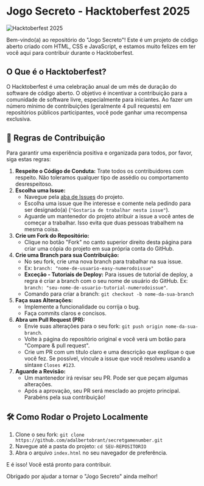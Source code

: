 # Jogo Secreto - Hacktoberfest 2025

![Hacktoberfest 2025](https://img.shields.io/badge/Hacktoberfest-2025-orange.svg)

Bem-vindo(a) ao repositório do "Jogo Secreto"! Este é um projeto de código aberto criado com HTML, CSS e JavaScript, e estamos muito felizes em ter você aqui para contribuir durante o Hacktoberfest.

## O Que é o Hacktoberfest?

O Hacktoberfest é uma celebração anual de um mês de duração do software de código aberto. O objetivo é incentivar a contribuição para a comunidade de software livre, especialmente para iniciantes. Ao fazer um número mínimo de contribuições (geralmente 4 pull requests) em repositórios públicos participantes, você pode ganhar uma recompensa exclusiva.

## 📜 Regras de Contribuição

Para garantir uma experiência positiva e organizada para todos, por favor, siga estas regras:

1.  **Respeite o Código de Conduta:** Trate todos os contribuidores com respeito. Não toleramos qualquer tipo de assédio ou comportamento desrespeitoso.
2.  **Escolha uma Issue:**
    * Navegue pela [aba de Issues](https://github.com/adalrtobrant/secretagamensdfsumber/issues) do projeto.
    * Escolha uma issue que lhe interesse e comente nela pedindo para ser designado(a) (`"Gostaria de trabalhar nesta issue"`).
    * Aguarde um mantenedor do projeto atribuir a issue a você antes de começar a trabalhar. Isso evita que duas pessoas trabalhem na mesma coisa.
3.  **Crie um Fork do Repositório:**
    * Clique no botão "Fork" no canto superior direito desta página para criar uma cópia do projeto em sua própria conta do GitHub.
4.  **Crie uma Branch para sua Contribuição:**
    * No seu fork, crie uma nova branch para trabalhar na sua issue.
    * Ex: `branch: "nome-de-usuario-easy-numerodoissue"`
    * **Exceção - Tutoriais de Deploy:** Para issues de tutorial de deploy, a regra é criar a branch com o seu nome de usuário do GitHub. Ex: `branch: "seu-nome-de-usuario-tutorial-numerodoissue"`.
    * Comando para criar a branch: `git checkout -b nome-da-sua-branch`
5.  **Faça suas Alterações:**
    * Implemente a funcionalidade ou corrija o bug.
    * Faça commits claros e concisos.
6.  **Abra um Pull Request (PR):**
    * Envie suas alterações para o seu fork: `git push origin nome-da-sua-branch`.
    * Volte à página do repositório original e você verá um botão para "Compare & pull request".
    * Crie um PR com um título claro e uma descrição que explique o que você fez. Se possível, vincule a issue que você resolveu usando a sintaxe `Closes #123`.
7.  **Aguarde a Revisão:**
    * Um mantenedor irá revisar seu PR. Pode ser que peçam algumas alterações.
    * Após a aprovação, seu PR será mesclado ao projeto principal. Parabéns pela sua contribuição!

## 🛠️ Como Rodar o Projeto Localmente

1.  Clone o seu fork: `git clone https://github.com/adalbertobrant/secretgamenumber.git`
2.  Navegue até a pasta do projeto: `cd SEU-REPOSITORIO`
3.  Abra o arquivo `index.html` no seu navegador de preferência.

E é isso! Você está pronto para contribuir.

Obrigado por ajudar a tornar o "Jogo Secreto" ainda melhor!
